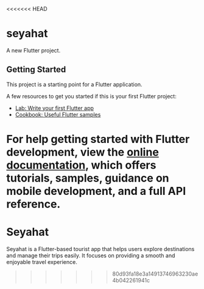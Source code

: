 <<<<<<< HEAD
# seyahat

A new Flutter project.

## Getting Started

This project is a starting point for a Flutter application.

A few resources to get you started if this is your first Flutter project:

- [Lab: Write your first Flutter app](https://docs.flutter.dev/get-started/codelab)
- [Cookbook: Useful Flutter samples](https://docs.flutter.dev/cookbook)

For help getting started with Flutter development, view the
[online documentation](https://docs.flutter.dev/), which offers tutorials,
samples, guidance on mobile development, and a full API reference.
=======
# Seyahat
Seyahat is a Flutter-based tourist app that helps users explore destinations and manage their trips easily. It focuses on providing a smooth and enjoyable travel experience.
>>>>>>> 80d93fa18e3a14913746963230ae4b042261941c
